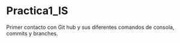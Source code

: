 # Practica1_IS
Primer contacto con Git hub y sus diferentes comandos de consola, commits y branches.
